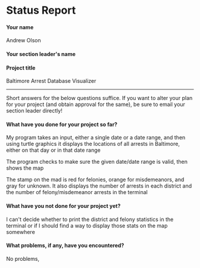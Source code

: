 # Status Report

#### Your name

Andrew Olson

#### Your section leader's name

#### Project title

Baltimore Arrest Database Visualizer

***

Short answers for the below questions suffice. If you want to alter your plan for your project (and obtain approval for the same), be sure to email your section leader directly!

#### What have you done for your project so far?

My program takes an input, either a single date or a date range, and then using turtle graphics it displays the locations of all arrests in Baltimore, either on that day or in that date range

The program checks to make sure the given date/date range is valid, then shows the map

The stamp on the mad is red for felonies, orange for misdemeanors, and gray for unknown. It also displays the number of arrests in each district and the number of felony/misdemeanor arrests in the terminal

#### What have you not done for your project yet?

I can't decide whether to print the district and felony statistics in the terminal or if I should find a way to display those stats on the map somewhere

#### What problems, if any, have you encountered?

No problems, 
